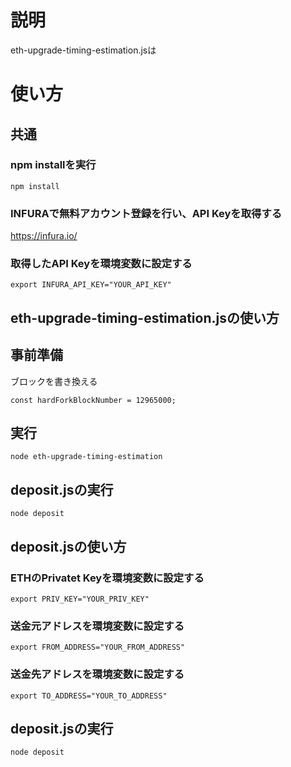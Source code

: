 # 説明

eth-upgrade-timing-estimation.jsは



# 使い方

## 共通

### npm installを実行

```
npm install
```

### INFURAで無料アカウント登録を行い、API Keyを取得する

https://infura.io/

### 取得したAPI Keyを環境変数に設定する

```
export INFURA_API_KEY="YOUR_API_KEY"
```

## eth-upgrade-timing-estimation.jsの使い方

## 事前準備

ブロックを書き換える
```
const hardForkBlockNumber = 12965000;
```

## 実行

```
node eth-upgrade-timing-estimation
```

## deposit.jsの実行

```
node deposit
```

## deposit.jsの使い方

### ETHのPrivatet Keyを環境変数に設定する

```
export PRIV_KEY="YOUR_PRIV_KEY"
```

### 送金元アドレスを環境変数に設定する

```
export FROM_ADDRESS="YOUR_FROM_ADDRESS"
```

### 送金先アドレスを環境変数に設定する

```
export TO_ADDRESS="YOUR_TO_ADDRESS"
```

## deposit.jsの実行

```
node deposit
```

